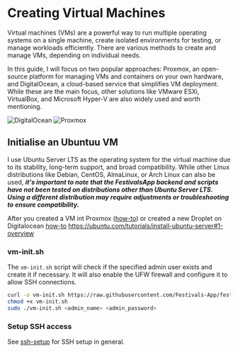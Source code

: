 # Creating Virtual Machines

Virtual machines (VMs) are a powerful way to run multiple operating systems on a single machine, create isolated environments for testing, or manage workloads efficiently. There are various methods to create and manage VMs, depending on individual needs.

In this guide, I will focus on two popular approaches: Proxmox, an open-source platform for managing VMs and containers on your own hardware, and DigitalOcean, a cloud-based service that simplifies VM deployment. While these are the main focus, other solutions like VMware ESXi, VirtualBox, and Microsoft Hyper-V are also widely used and worth mentioning.

![DigitalOcean](https://img.shields.io/badge/DigitalOcean-%230167ff.svg?style=for-the-badge&logo=digitalOcean&logoColor=white)
![Proxmox](https://img.shields.io/badge/proxmox-proxmox?style=for-the-badge&logo=proxmox&logoColor=%23E57000&labelColor=%232b2a33&color=%232b2a33)

## Initialise an Ubuntuu VM

I use Ubuntu Server LTS as the operating system for the virtual machine due to its stability, long-term support, and broad compatibility. While other Linux distributions like Debian, CentOS, AlmaLinux, or Arch Linux can also be used, ***it's important to note that the FestivalsApp backend and scripts have not been tested on distributions other than Ubuntu Server LTS. Using a different distribution may require adjustments or troubleshooting to ensure compatibility.***

After you created a VM int Proxmox ([how-to](https://support.us.ovhcloud.com/hc/en-us/articles/360010916620-How-to-Create-a-VM-in-Proxmox-VE)) or created a new Droplet on Digitalocean [how-to](https://docs.digitalocean.com/products/droplets/how-to/create/) 
https://ubuntu.com/tutorials/install-ubuntu-server#1-overview

### vm-init.sh

The `vm-init.sh` script will check if the specified admin user exists and create it if necessary. It will also enable the UFW firewall and configure it to allow SSH connections.

```bash
curl -o vm-init.sh https://raw.githubusercontent.com/Festivals-App/festivals-documentation/main/deployment/vm-deployment/vm-init.sh
chmod +x vm-init.sh
sudo ./vm-init.sh <admin_name> <admin_password>
```

### Setup SSH access

See [ssh-setup](./ssh-setup.md) for SSH setup in general.
